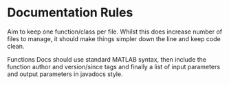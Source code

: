 # Documentation Rules
Aim to keep one function/class per file. Whilst this does increase number of
files to manage, it should make things simpler down the line and keep code 
clean.

Functions Docs should use standard MATLAB syntax, then include the function
author and version/since tags and finally a list of input parameters and 
output parameters in javadocs style.
